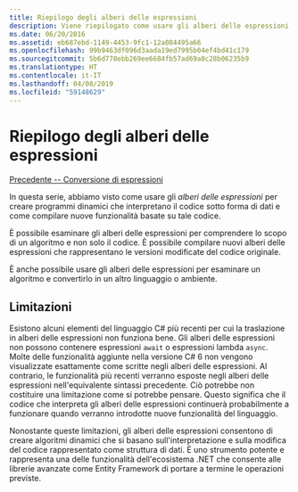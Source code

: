 ```yaml
---
title: Riepilogo degli alberi delle espressioni
description: Viene riepilogato come usare gli alberi delle espressioni per creare programmi dinamici che interpretano il codice sotto forma di dati e creare nuove funzionalità basate su tale codice.
ms.date: 06/20/2016
ms.assetid: eb687ebd-1149-4453-9fc1-12a084495a66
ms.openlocfilehash: 99b9463df096d3aada19ed7995b04ef4bd41c179
ms.sourcegitcommit: 5b6d778ebb269ee6684fb57ad69a8c28b06235b9
ms.translationtype: HT
ms.contentlocale: it-IT
ms.lasthandoff: 04/08/2019
ms.locfileid: "59148629"
---
```

# <a name="expression-trees-summary"></a>Riepilogo degli alberi delle espressioni

[Precedente -- Conversione di espressioni](expression-trees-translating.md)

In questa serie, abbiamo visto come usare gli *alberi delle espressioni* per creare programmi dinamici che interpretano il codice sotto forma di dati e come compilare nuove funzionalità basate su tale codice.

È possibile esaminare gli alberi delle espressioni per comprendere lo scopo di un algoritmo e non solo il codice. È possibile compilare nuovi alberi delle espressioni che rappresentano le versioni modificate del codice originale.

È anche possibile usare gli alberi delle espressioni per esaminare un algoritmo e convertirlo in un altro linguaggio o ambiente. 

## <a name="limitations"></a>Limitazioni

Esistono alcuni elementi del linguaggio C# più recenti per cui la traslazione in alberi delle espressioni non funziona bene. Gli alberi delle espressioni non possono contenere espressioni `await` o espressioni lambda `async`. Molte delle funzionalità aggiunte nella versione C# 6 non vengono visualizzate esattamente come scritte negli alberi delle espressioni. Al contrario, le funzionalità più recenti verranno esposte negli alberi delle espressioni nell'equivalente sintassi precedente. Ciò potrebbe non costituire una limitazione come si potrebbe pensare. Questo significa che il codice che interpreta gli alberi delle espressioni continuerà probabilmente a funzionare quando verranno introdotte nuove funzionalità del linguaggio.

Nonostante queste limitazioni, gli alberi delle espressioni consentono di creare algoritmi dinamici che si basano sull'interpretazione e sulla modifica del codice rappresentato come struttura di dati. È uno strumento potente e rappresenta una delle funzionalità dell'ecosistema .NET che consente alle librerie avanzate come Entity Framework di portare a termine le operazioni previste.
